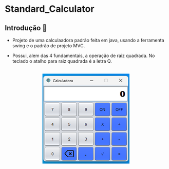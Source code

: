 # Standard_Calculator

## Introdução 📝
* Projeto de uma calculaadora padrão feita em java, usando a ferramenta swing e o padrão de projeto MVC.

* Possui, alem das 4 fundamentais, a operação de raiz quadrada. No teclado o atalho para raiz quadrada é a letra Q.

<br>

<div align=center>
    <img src="img/img_calculadora.png" alt="img Calculadora">
</div>








